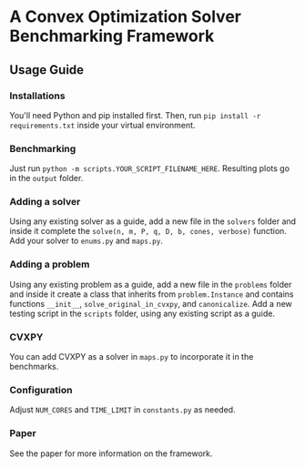 # A Convex Optimization Solver Benchmarking Framework

## Usage Guide

### Installations
You'll need Python and pip installed first. Then, run `pip install -r requirements.txt` inside your virtual environment.

### Benchmarking
Just run `python -m scripts.YOUR_SCRIPT_FILENAME_HERE`. Resulting plots go in the `output` folder.

### Adding a solver
Using any existing solver as a guide, add a new file in the `solvers` folder and inside it complete the `solve(n, m, P, q, D, b, cones, verbose)` function. Add your solver to `enums.py` and `maps.py`.

### Adding a problem
Using any existing problem as a guide, add a new file in the `problems` folder and inside it create a class that inherits from `problem.Instance` and contains functions `__init__`, `solve_original_in_cvxpy`, and `canonicalize`. Add a new testing script in the `scripts` folder, using any existing script as a guide.

### CVXPY
You can add CVXPY as a solver in `maps.py` to incorporate it in the benchmarks.

### Configuration
Adjust `NUM_CORES` and `TIME_LIMIT` in `constants.py` as needed.

### Paper
See the paper for more information on the framework.